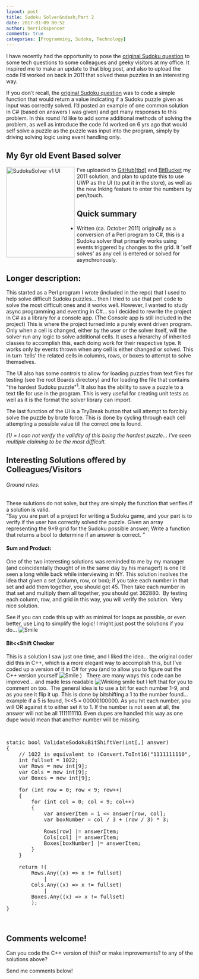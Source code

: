 ```yaml
---
layout: post
title: Sudoku Solver&ndash;Part 2
date: 2017-01-09 00:52
author: herrickspencer
comments: true
categories: [Programming, Sudoku, Technology]
---
```

I have recently had the opportunity to pose the <a href="https://herrickspencer.wordpress.com/2011/10/19/the-sudoku-solver-episode-one/">original Sudoku question</a> to some tech questions to some colleagues and geeky visitors at my office. It inspired me to make an update to that blog post, and also to upload the code I’d worked on back in 2011 that solved these puzzles in an interesting way.</p>

If you don’t recall, the <a href="https://herrickspencer.wordpress.com/2011/10/19/the-sudoku-solver-episode-one/">original Sudoku question</a> was to code a simple function that would return a value indicating if a Sudoku puzzle given as input was correctly solved. I’d posted an example of one common solution in C# (based on answers I was given) and got many responses to this problem. In this round I’d like to add some additional methods of solving the problem, as well as introduce the code I’d worked on 6 yrs ago that would self solve a puzzle as the puzzle was input into the program, simply by driving solving logic using event handling only.

<h2>My 6yr old Event Based solver</h2>

<a href="http://herrickspencer.blog/wp-content/uploads/2017/01/sudokusolver-v1-ui.jpg"><img title="SudokuSolver v1 UI" style="background-image:none;float:left;padding-top:0;padding-left:0;margin:0 6px 0 0;display:inline;padding-right:0;border-width:0;" border="0" alt="SudokuSolver v1 UI" src="http://herrickspencer.blog/wp-content/uploads/2017/01/sudokusolver-v1-ui_thumb.jpg" width="184" align="left" height="244" /></a>I’ve uploaded to <a href="https://github.com/HerrickSpencerMSFT">GitHub[tbd]</a> and <a href="https://bitbucket.org/byterisc/sodokusolver_eventdriven">BitBucket</a> my 2011 solution, and plan to update this to use UWP as the UI (to put it in the store), as well as the new Inking feature to enter the numbers by pen/touch.

<h2>Quick summary</h2>

<ul>   <li>Written (ca. October 2011) originally as a conversion of a Perl program to C#, this is a Sudoku solver that primarily works using events triggered by changes to the grid. It 'self solves' as any cell is entered or solved for asynchronously. </li> </ul>

<h2>Longer description:</h2>

This started as a Perl program I wrote (included in the repo) that I used to help solve difficult Sudoku puzzles... then I tried to use that perl code to solve the most difficult ones and it works well. However, I wanted to study async programming and eventing in C#... so I decided to rewrite the project in C# as a library for a console app. (The Console app is still included in the project) This is where the project turned into a purely event driven program. Only when a cell is changed, either by the user or the solver itself, will the solver run any logic to solve additional cells. It uses a hierarchy of inherited classes to accomplish this, each doing work for their respective type. It works only by events thrown when any cell is either changed or solved. This in turn 'tells' the related cells in columns, rows, or boxes to attempt to solve themselves. 

The UI also has some controls to allow for loading puzzles from text files for testing (see the root Boards directory) and for loading the file that contains &quot;the hardest Sudoku puzzle&quot;<sup>1</sup>. It also has the ability to save a puzzle to a text tile for use in the program. This is very useful for creating unit tests as well as it is the format the solver library can import. 

The last function of the UI is a TryBreak button that will attempt to forcibly solve the puzzle by brute force. This is done by cycling through each cell attempting a possible value till the correct one is found. 

<em>(1) = I can not verify the validity of this being the hardest puzzle... I've seen multiple claiming to be the most difficult.</em>

<h2>Interesting Solutions offered by Colleagues/Visitors</h2>

<h6>Ground rules: </h6>

These sulutions do not solve, but they are simply the function that verifies if a solution is valid.    <br />“Say you are part of a project for writing a Sudoku game, and your part is to verify if the user has correctly solved the puzzle. Given an array representing the 9×9 grid for the Sudoku possible answer; Write a function that returns a bool to determine if an answer is correct. ”&#160; 

<h4>Sum and Product:</h4>

One of the two interesting solutions was reminded to me by my manager (and coincidentally thought of in the same day by his manager!) is one I’d seen a long while back while interviewing in NY. This solution involves the idea that given a set (column, row, or box); if you take each number in that set and add them together, you should get 45. Then take each number in that set and multiply them all together, you should get 362880.&#160; By testing each column, row, and grid in this way, you will verify the solution.&#160; Very nice solution. 

See if you can code this up with as minimal for loops as possible, or even better, use Linq to simplify the logic! I might just post the solutions if you do… <img class="wlEmoticon wlEmoticon-smile" style="border-style:none;" alt="Smile" src="http://herrickspencer.blog/wp-content/uploads/2017/01/wlemoticon-smile.png" />

<h4>Bit&lt;&lt;Shift Checker</h4>

This is a solution I saw just one time, and I liked the idea… the original coder did this in C++, which is a more elegant way to accomplish this, but I’ve coded up a version of it in C# for you (and to allow you to figure out the C++ version yourself <img class="wlEmoticon wlEmoticon-smile" style="border-style:none;" alt="Smile" src="http://herrickspencer.blog/wp-content/uploads/2017/01/wlemoticon-smile.png" /> )&#160;&#160; There are many ways this code can be improved… and made less readable <img class="wlEmoticon wlEmoticon-winkingsmile" style="border-style:none;" alt="Winking smile" src="http://herrickspencer.blog/wp-content/uploads/2017/01/wlemoticon-winkingsmile.png" /> but I left that for you to comment on too.&#160; The general idea is to use a bit for each number 1-9, and as you see it flip it up. This is done by bitshifting a 1 to the number found… example if a 5 is found, 1&lt;&lt;5 = 00000100000. As you hit each number, you will OR against it to either set it to 1. If the number is not seen at all, the answer will not be all 1111111110. Even dupes are handled this way as one dupe would mean that another number will be missing.

&#160;

<pre>static bool ValidateSodokuBitShiftVer(int[,] answer)
{
    // 1022 is equivalent to (Convert.ToInt16(&quot;1111111110&quot;, 2)); //zero accounts for a 1 based number set
    int fullset = 1022; 
    var Rows = new int[9];
    var Cols = new int[9];
    var Boxes = new int[9];

    for (int row = 0; row &lt; 9; row++)
    {
        for (int col = 0; col &lt; 9; col++)
        {
            var answerItem = 1 &lt;&lt; answer[row, col];
            var boxNumber = col / 3 + (row / 3) * 3;

            Rows[row] |= answerItem;
            Cols[col] |= answerItem;
            Boxes[boxNumber] |= answerItem;
        }
    }

    return !(
        Rows.Any((x) =&gt; x != fullset)
            |
        Cols.Any((x) =&gt; x != fullset)
            |
        Boxes.Any((x) =&gt; x != fullset)
        );
}</pre>

&#160;

<h2>Comments welcome!</h2>

Can you code the C++ version of this? or make improvements? to any of the solutions above?

Send me comments below!
